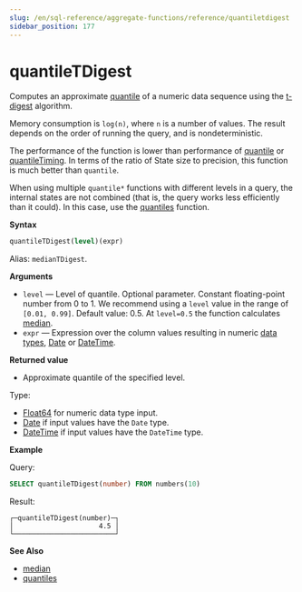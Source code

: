 ```yaml
---
slug: /en/sql-reference/aggregate-functions/reference/quantiletdigest
sidebar_position: 177
---
```


# quantileTDigest

Computes an approximate [quantile](https://en.wikipedia.org/wiki/Quantile) of a numeric data sequence using the [t-digest](https://github.com/tdunning/t-digest/blob/master/docs/t-digest-paper/histo.pdf) algorithm.

Memory consumption is `log(n)`, where `n` is a number of values. The result depends on the order of running the query, and is nondeterministic.

The performance of the function is lower than performance of [quantile](../../../sql-reference/aggregate-functions/reference/quantile.md#quantile) or [quantileTiming](../../../sql-reference/aggregate-functions/reference/quantiletiming.md#quantiletiming). In terms of the ratio of State size to precision, this function is much better than `quantile`.

When using multiple `quantile*` functions with different levels in a query, the internal states are not combined (that is, the query works less efficiently than it could). In this case, use the [quantiles](../../../sql-reference/aggregate-functions/reference/quantiles.md#quantiles) function.

**Syntax**

``` sql
quantileTDigest(level)(expr)
```

Alias: `medianTDigest`.

**Arguments**

- `level` — Level of quantile. Optional parameter. Constant floating-point number from 0 to 1. We recommend using a `level` value in the range of `[0.01, 0.99]`. Default value: 0.5. At `level=0.5` the function calculates [median](https://en.wikipedia.org/wiki/Median).
- `expr` — Expression over the column values resulting in numeric [data types](../../../sql-reference/data-types/index.md#data_types), [Date](../../../sql-reference/data-types/date.md) or [DateTime](../../../sql-reference/data-types/datetime.md).

**Returned value**

- Approximate quantile of the specified level.

Type:

- [Float64](../../../sql-reference/data-types/float.md) for numeric data type input.
- [Date](../../../sql-reference/data-types/date.md) if input values have the `Date` type.
- [DateTime](../../../sql-reference/data-types/datetime.md) if input values have the `DateTime` type.

**Example**

Query:

``` sql
SELECT quantileTDigest(number) FROM numbers(10)
```

Result:

``` text
┌─quantileTDigest(number)─┐
│                     4.5 │
└─────────────────────────┘
```

**See Also**

- [median](../../../sql-reference/aggregate-functions/reference/median.md#median)
- [quantiles](../../../sql-reference/aggregate-functions/reference/quantiles.md#quantiles)
